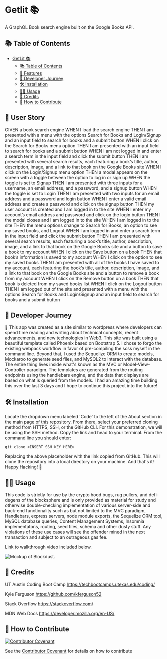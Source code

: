 # Getlit 📚

A GraphQL Book search engine built on the Google Books API.

## 📚 Table of Contents

- [GetLit 📚](#getlit-)
  - [📚 Table of Contents](#-table-of-contents)
  - [🧾 Features](#-features)
  - [📖 Developer Journey](#-developer-journey)
  - [🛠️ Installation](#️-installation)
  - [👨‍🏫 Usage](#-usage)
  - [🥂 Credits](#-credits)
  - [👋 How to Contribute](#-how-to-contribute)

## 🧾 User Story

GIVEN a book search engine
WHEN I load the search engine
THEN I am presented with a menu with the options Search for Books and Login/Signup and an input field to search for books and a submit button
WHEN I click on the Search for Books menu option
THEN I am presented with an input field to search for books and a submit button
WHEN I am not logged in and enter a search term in the input field and click the submit button
THEN I am presented with several search results, each featuring a book’s title, author, description, image, and a link to that book on the Google Books site
WHEN I click on the Login/Signup menu option
THEN a modal appears on the screen with a toggle between the option to log in or sign up
WHEN the toggle is set to Signup
THEN I am presented with three inputs for a username, an email address, and a password, and a signup button
WHEN the toggle is set to Login
THEN I am presented with two inputs for an email address and a password and login button
WHEN I enter a valid email address and create a password and click on the signup button
THEN my user account is created and I am logged in to the site
WHEN I enter my account’s email address and password and click on the login button
THEN I the modal closes and I am logged in to the site
WHEN I am logged in to the site
THEN the menu options change to Search for Books, an option to see my saved books, and Logout
WHEN I am logged in and enter a search term in the input field and click the submit button
THEN I am presented with several search results, each featuring a book’s title, author, description, image, and a link to that book on the Google Books site and a button to save a book to my account
WHEN I click on the Save button on a book
THEN that book’s information is saved to my account
WHEN I click on the option to see my saved books
THEN I am presented with all of the books I have saved to my account, each featuring the book’s title, author, description, image, and a link to that book on the Google Books site and a button to remove a book from my account
WHEN I click on the Remove button on a book
THEN that book is deleted from my saved books list
WHEN I click on the Logout button
THEN I am logged out of the site and presented with a menu with the options Search for Books and Login/Signup and an input field to search for books and a submit button

## 📖 Developer Journey

📓 This app was created as a site similar to wordpress where developers can spend time reading and writing about technical concepts, recent advancements, and new technologies in Web3. This site was built using a beautiful template called Phoenix based on Bootstrap 5. I chose to forgo the existing webpack workflow in favor of pre-compiling the scss myself in the command line. Beyond that, I used the Sequelize ORM to create models, Mockaroo to generate seed files, and MySQL2 to interact with the database. The entire thing lives inside what's known as the MVC or Model-View-Controller paradigm. The templates are generated from the routing endpoints using the handlebars engine, and the data that displays are based on what is queried from the models. I had an amazing time building this over the last 3 days and I hope to continue this project into the future!

## 🛠️ Installation

Locate the dropdown menu labeled 'Code' to the left of the About section in the main page of this repository. From there, select your preferred cloning method from HTTPS, SSH, or the GitHub CLI. For this demonstration, we will be using the SSH method. Copy the link and head to your terminal. From the command line you should enter:

    git clone <INSERT_SSH_KEY_HERE>

Replacing the above placeholder with the link copied from GitHub. This will clone the repository into a local directory on your machine. And that's it! Happy Hacking! 🚀

## 👨‍🏫 Usage

This code is strictly for use by the crypto hood bugs, rug pullers, and defi-degens of the blocksphere and is only provided as material for study and otherwise double-checking implementation of various server-side and back-end functionality such as but not limited to the MVC paradigm, Handlebars, express servers, node module exports, the Sequelize ORM tool, MySQL database queries, Content Management Systems, Insomnia implementatons, routing, seed files, schema and other dusty stuff. Any violations of these use cases will see the offender mined in the next transaction and subject to an outrageous gas fee.

Link to walkthrough video included below.

![Mockup of Blockdust.](./public/img/mockup.gif)


## 🥂 Credits

UT Austin Coding Boot Camp https://techbootcamps.utexas.edu/coding/

Kyle Ferguson https://github.com/kferguson52

Stack Overflow https://stackoverflow.com/

MDN Web Docs https://developer.mozilla.org/en-US/

## 👋 How to Contribute

[![Contributor Covenant](https://img.shields.io/badge/Contributor%20Covenant-2.1-4baaaa.svg)](code_of_conduct.md)

See the [Contributor Covenant](https://www.contributor-covenant.org/) for details on how to contribute
